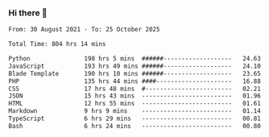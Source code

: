 ### Hi there 👋

<!--
**dominoto/dominoto** is a ✨ _special_ ✨ repository because its `README.md` (this file) appears on your GitHub profile.

Here are some ideas to get you started:

- 🔭 I’m currently working on ...
- 🌱 I’m currently learning ...
- 👯 I’m looking to collaborate on ...
- 🤔 I’m looking for help with ...
- 💬 Ask me about ...
- 📫 How to reach me: ...
- 😄 Pronouns: ...
- ⚡ Fun fact: ...
-->
<!--START_SECTION:waka-->

```txt
From: 30 August 2021 - To: 25 October 2025

Total Time: 804 hrs 14 mins

Python               198 hrs 5 mins  ######-------------------   24.63 %
JavaScript           193 hrs 49 mins ######-------------------   24.10 %
Blade Template       190 hrs 10 mins ######-------------------   23.65 %
PHP                  135 hrs 44 mins ####---------------------   16.88 %
CSS                  17 hrs 48 mins  #------------------------   02.21 %
JSON                 15 hrs 43 mins  -------------------------   01.96 %
HTML                 12 hrs 55 mins  -------------------------   01.61 %
Markdown             9 hrs 9 mins    -------------------------   01.14 %
TypeScript           6 hrs 29 mins   -------------------------   00.81 %
Bash                 6 hrs 24 mins   -------------------------   00.80 %
```

<!--END_SECTION:waka-->
